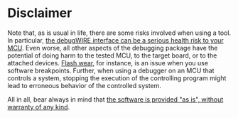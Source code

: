 # Disclaimer

Note that, as is usual in life, there are some risks involved when using a tool. In particular, [the debugWIRE interface can be a serious health risk to your MCU](debugwire-risks.md). Even worse, all other aspects of the debugging package have the potential of doing harm to the tested MCU, to the target board, or to the attached devices. [Flash wear](flash-wear.md), for instance, is an issue when you use software breakpoints. Further, when using a debugger on an MCU that controls a system, stopping the execution of the controlling program might lead to erroneous behavior of the controlled system.

All in all, bear always in mind that [the software is provided "as is", without warranty of any kind](LICENSE).